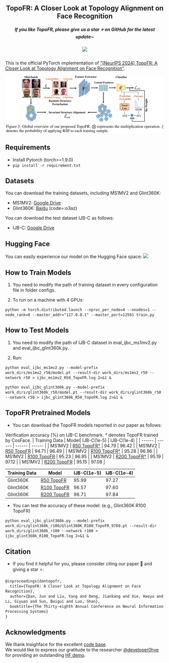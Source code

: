 <h2 align="center">TopoFR: A Closer Look at Topology Alignment on Face Recognition
<h5 align="center"> If you like TopoFR, please give us a star ⭐ on GitHub for the latest update~
<h5 align="center"> <a href='https://huggingface.co/spaces/developer0hye/TopoFR-Face-Recognition'><img src='https://img.shields.io/badge/%F0%9F%A4%97%20Hugging%20Face-Demo-blue'></a>

</h2>

This is the official PyTorch implementation of ["[NeurIPS 2024] TopoFR: A Closer Look at Topology Alignment on Face Recognition"](https://arxiv.org/abs/2410.10587).

![image](docs/TopoFR.png)

## Requirements
* Install Pytorch (torch>=1.9.0)
* ```pip install -r requirement.txt```

## Datasets
You can download the training datasets, including MS1MV2 and Glint360K:
* MS1MV2: [Google Drive](https://drive.google.com/file/d/1SXS4-Am3bsKSK615qbYdbA_FMVh3sAvR/view)
* Glint360K: [Baidu](https://pan.baidu.com/share/init?surl=GsYqTTt7_Dn8BfxxsLFN0w) (code=:o3az)

You can download the test dataset IJB-C as follows:
* IJB-C: [Google Drive](https://drive.google.com/file/d/1aC4zf2Bn0xCVH_ZtEuQipR2JvRb1bf8o/view)

## Hugging Face
You can easily experience our model on the Hugging Face space:
<a href='https://huggingface.co/spaces/developer0hye/TopoFR-Face-Recognition'><img src='https://img.shields.io/badge/%F0%9F%A4%97%20Hugging%20Face-Demo-blue'></a>

## How to Train Models
1. You need to modify the path of training dataset in every configuration file in folder configs.

2. To run on a machine with 4 GPUs:
```
python -m torch.distributed.launch --nproc_per_node=4 --nnodes=1 --node_rank=0 --master_addr="127.0.0.1" --master_port=12581 train.py 
```

## How to Test Models
1. You need to modify the path of IJB-C dataset in eval_ijbc_ms1mv2.py and eval_ijbc_glint360k.py.

2. Run:
```
python eval_ijbc_ms1mv2.py --model-prefix work_dirs/ms1mv2_r50/model.pt --result-dir work_dirs/ms1mv2_r50 --network r50 > ijbc_ms1mv2_R50_TopoFR.log 2>&1 &
```
```
python eval_ijbc_glint360k.py --model-prefix work_dirs/glint360k_r50/model.pt --result-dir work_dirs/glint360k_r50 --network r50 > ijbc_glint360k_R50_TopoFR.log 2>&1 &
```

## TopoFR Pretrained Models 

* You can download the TopoFR models reported in our paper as follows:

Verification accuracy (%) on IJB-C benchmark. † denotes TopoFR trained by CosFace.
| Training Data | Model| IJB-C(1e-5) | IJB-C(1e-4) |
| ------ | ------ | ------ | ------ |
| MS1MV2 | [R50 TopoFR†](https://drive.google.com/file/d/1mMikKUtmMXSB8COQ8BzEh3x3u2296UHP/view?usp=sharing) | 94.79 | 96.42 |
| MS1MV2 | [R50 TopoFR](https://drive.google.com/file/d/1Q2ux_leUHni9zYQ-5i2zL09yGWaeJZkX/view?usp=sharing) | 94.71 | 96.49 |
| MS1MV2 | [R100 TopoFR†](https://drive.google.com/file/d/17A0M413lt8cFX4uuRvvpaKy5EZE5--yl/view?usp=sharing) | 95.28 | 96.96 |
| MS1MV2 | [R100 TopoFR](https://drive.google.com/file/d/1a648DCItUZpolxvMMrUHZ6OR_O5hebfT/view?usp=sharing) | 95.23 | 96.95 |
| MS1MV2 | [R200 TopoFR†](https://drive.google.com/file/d/1BuF1qU60w0y31Fddmmcl_YUbcpsj6WoF/view?usp=sharing) | 95.19 | 97.12 |
| MS1MV2 | [R200 TopoFR](https://drive.google.com/file/d/14zStJMpXgP-vx_9slj-gBCRapzU_zRrV/view?usp=sharing) | 95.15 | 97.08 |

| Training Data | Model | IJB-C(1e-5) | IJB-C(1e-4) |
| ------ | ------ | ------ | ------ |
| Glint360K | [R50 TopoFR](https://drive.google.com/file/d/1R_ffZ2GpvNrwG5ZM76LO32KTol-hXNQx/view?usp=sharing) | 95.99 | 97.27 |
| Glint360K | [R100 TopoFR](https://drive.google.com/file/d/1vQBGXc_nXytEx8fpV9jykeLdxD45cE8B/view?usp=sharing) | 96.57 | 97.60 |
| Glint360K | [R200 TopoFR](https://drive.google.com/file/d/1DXvcksXIaIXoNWxTXPWhLQaKL_aPaBAR/view?usp=sharing) | 96.71 | 97.84 |

* You can test the accuracy of these model: (e.g., Glint360K R100 TopoFR)
```
python eval_ijbc_glint360k.py --model-prefix work_dirs/glint360k_r100/Glint360K_R100_TopoFR_9760.pt --result-dir work_dirs/glint360k_r100 --network r100 > ijbc_glint360k_R100_TopoFR.log 2>&1 &
```

## Citation
* If you find it helpful for you, please consider citing our paper 📝 and giving a star ⭐.
```
@inproceedings{dantopofr,
  title={TopoFR: A Closer Look at Topology Alignment on Face Recognition},
  author={Dan, Jun and Liu, Yang and Deng, Jiankang and Xie, Haoyu and Li, Siyuan and Sun, Baigui and Luo, Shan},
  booktitle={The Thirty-eighth Annual Conference on Neural Information Processing Systems}
}
```

## Acknowledgments
We thank Insighface for the excellent [code base](https://github.com/deepinsight/insightface/tree/master/recognition/arcface_torch).  
We would like to express our gratitude to the researcher [@developer0hye](https://github.com/developer0hye) for providing an outstanding [HF demo](https://huggingface.co/spaces/developer0hye/TopoFR-Face-Recognition).

